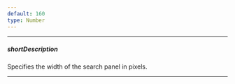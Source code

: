 ```yaml
---
default: 160
type: Number
---
```

---
##### shortDescription
Specifies the width of the search panel in pixels.

---
